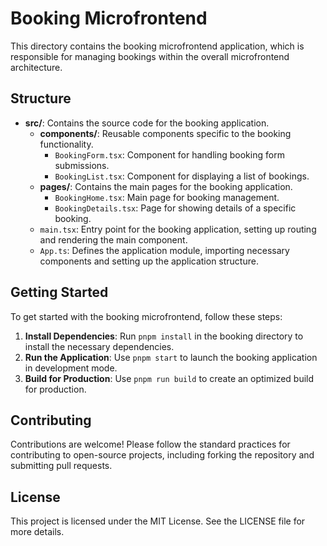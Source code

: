 # Booking Microfrontend

This directory contains the booking microfrontend application, which is responsible for managing bookings within the overall microfrontend architecture.

## Structure

- **src/**: Contains the source code for the booking application.
  - **components/**: Reusable components specific to the booking functionality.
    - `BookingForm.tsx`: Component for handling booking form submissions.
    - `BookingList.tsx`: Component for displaying a list of bookings.
  - **pages/**: Contains the main pages for the booking application.
    - `BookingHome.tsx`: Main page for booking management.
    - `BookingDetails.tsx`: Page for showing details of a specific booking.
  - `main.tsx`: Entry point for the booking application, setting up routing and rendering the main component.
  - `App.ts`: Defines the application module, importing necessary components and setting up the application structure.

## Getting Started

To get started with the booking microfrontend, follow these steps:

1. **Install Dependencies**: Run `pnpm install` in the booking directory to install the necessary dependencies.
2. **Run the Application**: Use `pnpm start` to launch the booking application in development mode.
3. **Build for Production**: Use `pnpm run build` to create an optimized build for production.

## Contributing

Contributions are welcome! Please follow the standard practices for contributing to open-source projects, including forking the repository and submitting pull requests.

## License

This project is licensed under the MIT License. See the LICENSE file for more details.
